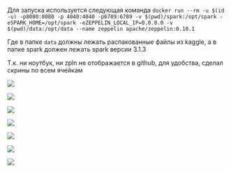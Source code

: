 Для запуска используется следующая команда `docker run --rm -u $(id -u) -p8080:8080 -p 4040:4040 -p6789:6789 -v $(pwd)/spark:/opt/spark -eSPARK_HOME=/opt/spark -eZEPPELIN_LOCAL_IP=0.0.0.0 -v $(pwd)/data:/opt/data --name zeppelin apache/zeppelin:0.10.1`

Где в папке `data` должны лежать распакованные файлы из kaggle, а в папке spark должен лежать spark версии 3.1.3

Т.к. ни ноутбук, ни zpln не отображается в github, для удобства, сделал скрины по всем ячейкам

![](https://github.com/tupiznak/made22-mldb/blob/homework4/4/screenshots/read_data.png)

![](https://github.com/tupiznak/made22-mldb/blob/homework4/4/screenshots/transform.png)

![](https://github.com/tupiznak/made22-mldb/blob/homework4/4/screenshots/schema.png)

![](https://github.com/tupiznak/made22-mldb/blob/homework4/4/screenshots/split.png)

![](https://github.com/tupiznak/made22-mldb/blob/homework4/4/screenshots/num_features.png)

![](https://github.com/tupiznak/made22-mldb/blob/homework4/4/screenshots/htf-idf.png)

![](https://github.com/tupiznak/made22-mldb/blob/homework4/4/screenshots/word2vec.png)
